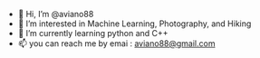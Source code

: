 - 👋 Hi, I’m @aviano88
- 👀 I’m interested in Machine Learning, Photography, and Hiking
- 🌱 I’m currently learning python and C++
- 📫 you can reach me by emai : aviano88@gmail.com

<!---
aviano88/aviano88 is a ✨ special ✨ repository because its `README.md` (this file) appears on your GitHub profile.
You can click the Preview link to take a look at your changes.
--->
